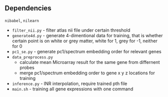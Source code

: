

## Dependencies

`nibabel`, `nilearn`

- `filter_nii.py` - filter atlas nii file under certain threshold
- `generate4d.py` - generate 4-dimentional data for training, that is whether certain point is on white or grey matter, white for 1, grey for -1, neither for 0
- `pc1_se.py` - generate pc1/spectrum embedding order for relevant genes
- `data_preprocess.py`
    - calculate mean Microarray result for the same gene from differnent probes
    - merge pc1/spectrum embedding order to gene x y z locations for training
- `inference.py` - INR interpolation, require trained pth file
- `main.sh` - training all gene expressions with one command